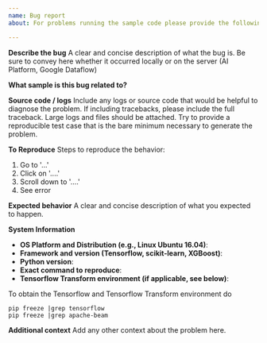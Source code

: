 ```yaml
---
name: Bug report
about: For problems running the sample code please provide the following information.

---
```


**Describe the bug**
A clear and concise description of what the bug is. Be sure to convey here whether it occurred locally or on the server (AI Platform, Google Dataflow)

**What sample is this bug related to?**

**Source code / logs**
Include any logs or source code that would be helpful to diagnose the problem. If including tracebacks, please include the full traceback. Large logs and files should be attached. Try to provide a reproducible test case that is the bare minimum necessary to generate the problem.

**To Reproduce**
Steps to reproduce the behavior:
1. Go to '...'
2. Click on '....'
3. Scroll down to '....'
4. See error

**Expected behavior**
A clear and concise description of what you expected to happen.

**System Information**
- **OS Platform and Distribution (e.g., Linux Ubuntu 16.04)**:
- **Framework and version (Tensorflow, scikit-learn, XGBoost)**:
- **Python version**:
- **Exact command to reproduce**:
- **Tensorflow Transform environment (if applicable, see below)**:

To obtain the Tensorflow and Tensorflow Transform environment do

```
pip freeze |grep tensorflow
pip freeze |grep apache-beam
```
**Additional context**
Add any other context about the problem here.